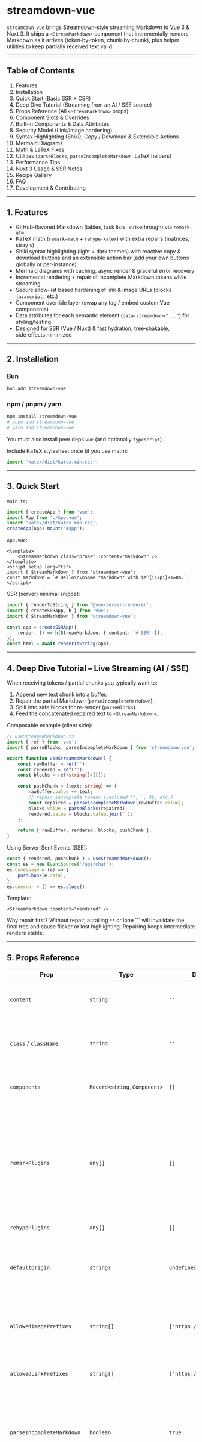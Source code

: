 # streamdown-vue

`streamdown-vue` brings [Streamdown](https://github.com/vercel/streamdown)-style streaming Markdown to Vue 3 & Nuxt 3. It ships a `<StreamMarkdown>` component that incrementally renders Markdown as it arrives (token‑by‑token, chunk‑by‑chunk), plus helper utilities to keep partially received text valid.

---

## Table of Contents

1. Features
2. Installation
3. Quick Start (Basic SSR + CSR)
4. Deep Dive Tutorial (Streaming from an AI / SSE source)
5. Props Reference (All `<StreamMarkdown>` props)
6. Component Slots & Overrides
7. Built‑in Components & Data Attributes
8. Security Model (Link/Image hardening)
9. Syntax Highlighting (Shiki), Copy / Download & Extensible Actions
10. Mermaid Diagrams
11. Math & LaTeX Fixes
12. Utilities (`parseBlocks`, `parseIncompleteMarkdown`, LaTeX helpers)
13. Performance Tips
14. Nuxt 3 Usage & SSR Notes
15. Recipe Gallery
16. FAQ
17. Development & Contributing

---

## 1. Features

-   GitHub‑flavored Markdown (tables, task lists, strikethrough) via `remark-gfm`
-   KaTeX math (`remark-math` + `rehype-katex`) with extra repairs (matrices, stray `$`)
-   Shiki syntax highlighting (light + dark themes) with reactive copy & download buttons
    and an extensible action bar (add your own buttons globally or per-instance)
-   Mermaid diagrams with caching, async render & graceful error recovery
-   Incremental rendering + repair of incomplete Markdown tokens while streaming
-   Secure allow‑list based hardening of link & image URLs (blocks `javascript:` etc.)
-   Component override layer (swap any tag / embed custom Vue components)
-   Data attributes for each semantic element (`data-streamdown="..."`) for styling/testing
-   Designed for SSR (Vue / Nuxt) & fast hydration; tree‑shakable, side‑effects minimized

---

## 2. Installation

### Bun

```bash
bun add streamdown-vue
```

### npm / pnpm / yarn

```bash
npm install streamdown-vue
# pnpm add streamdown-vue
# yarn add streamdown-vue
```

You must also install peer deps `vue` (and optionally `typescript`).

Include KaTeX stylesheet once (if you use math):

```ts
import 'katex/dist/katex.min.css';
```

---

## 3. Quick Start

`main.ts`:

```ts
import { createApp } from 'vue';
import App from './App.vue';
import 'katex/dist/katex.min.css';
createApp(App).mount('#app');
```

`App.vue`:

```vue
<template>
    <StreamMarkdown class="prose" :content="markdown" />
</template>
<script setup lang="ts">
import { StreamMarkdown } from 'streamdown-vue';
const markdown = `# Hello\n\nSome *markdown* with $e^{i\\pi}+1=0$.`;
</script>
```

SSR (server) minimal snippet:

```ts
import { renderToString } from '@vue/server-renderer';
import { createSSRApp, h } from 'vue';
import { StreamMarkdown } from 'streamdown-vue';

const app = createSSRApp({
    render: () => h(StreamMarkdown, { content: '# SSR' }),
});
const html = await renderToString(app);
```

---

## 4. Deep Dive Tutorial – Live Streaming (AI / SSE)

When receiving tokens / partial chunks you typically want to:

1. Append new text chunk into a buffer.
2. Repair the partial Markdown (`parseIncompleteMarkdown`).
3. Split into safe blocks for re-render (`parseBlocks`).
4. Feed the concatenated repaired text to `<StreamMarkdown>`.

Composable example (client side):

```ts
// useStreamedMarkdown.ts
import { ref } from 'vue';
import { parseBlocks, parseIncompleteMarkdown } from 'streamdown-vue';

export function useStreamedMarkdown() {
    const rawBuffer = ref('');
    const rendered = ref('');
    const blocks = ref<string[]>([]);

    const pushChunk = (text: string) => {
        rawBuffer.value += text;
        // repair incomplete tokens (unclosed **, `, $$, etc.)
        const repaired = parseIncompleteMarkdown(rawBuffer.value);
        blocks.value = parseBlocks(repaired);
        rendered.value = blocks.value.join('');
    };

    return { rawBuffer, rendered, blocks, pushChunk };
}
```

Using Server-Sent Events (SSE):

```ts
const { rendered, pushChunk } = useStreamedMarkdown();
const es = new EventSource('/api/chat');
es.onmessage = (e) => {
    pushChunk(e.data);
};
es.onerror = () => es.close();
```

Template:

```vue
<StreamMarkdown :content="rendered" />
```

Why repair first? Without repair, a trailing `**` or lone ``` will invalidate the final tree and cause flicker or lost highlighting. Repairing keeps intermediate renders stable.

---

## 5. Props Reference

| Prop                       | Type                       | Default                  | Description                                                                                                                                                                     |
| -------------------------- | -------------------------- | ------------------------ | ------------------------------------------------------------------------------------------------------------------------------------------------------------------------------- |
| `content`                  | `string`                   | `''`                     | The full (or partially streamed) markdown source.                                                                                                                               |
| `class` / `className`      | `string`                   | `''`                     | Optional wrapper classes; both accepted (React-style alias).                                                                                                                    |
| `components`               | `Record<string,Component>` | `{}`                     | Map to override built-ins (e.g. `{ p: MyP }`).                                                                                                                                  |
| `remarkPlugins`            | `any[]`                    | `[]`                     | Extra remark plugins. Supports `(plugin)` or `[plugin, options]`. If you supply `remark-math` yourself, the built‑in one (which disables single‑dollar inline math) is skipped. |
| `rehypePlugins`            | `any[]`                    | `[]`                     | Extra rehype plugins.                                                                                                                                                           |
| `defaultOrigin`            | `string?`                  | `undefined`              | Base URL used to resolve relative links/images before allow‑list checks.                                                                                                        |
| `allowedImagePrefixes`     | `string[]`                 | `['https://','http://']` | Allowed (lowercased) URL prefixes for `<img>`. Blocked => image dropped.                                                                                                        |
| `allowedLinkPrefixes`      | `string[]`                 | `['https://','http://']` | Allowed prefixes for `<a href>`. Blocked => link text only.                                                                                                                     |
| `parseIncompleteMarkdown`  | `boolean`                  | `true`                   | (Future toggle) Auto apply repair internally. Currently you repair outside using utility; prop reserved.                                                                        |
| `shikiTheme`               | `string`                   | `'github-light'`         | Shiki theme to use for syntax highlighting (any loaded Shiki theme name).                                                                                                       |
| `shikiDisclude`            | `string[]`                 | `[]`                     | Array of Shiki language ids (aliases auto-resolved, e.g., `py -> python`) to skip from the eagerly preloaded core set (helps keep consumer bundles smaller when you only need a subset). |
| `codeBlockActions`         | `Component[]`              | `[]`                     | Array of Vue components appended as action buttons in every code block header.                                                                                                  |
| `codeBlockShowLineNumbers` | `boolean`                  | `false`                  | Show line numbers in all code fences.                                                                                                                                           |
| `codeBlockSelectable`      | `boolean`                  | `true`                   | Whether code text is selectable (adds `select-none` when false).                                                                                                                |
| `codeBlockHideCopy`        | `boolean`                  | `false`                  | Globally hide built‑in copy buttons (you can add your own via actions).                                                                                                         |
| `codeBlockHideDownload`    | `boolean`                  | `false`                  | Globally hide built‑in download buttons.                                                                                                                                        |

All unrecognised props are ignored (no arbitrary HTML injection for safety).

---

## 6. Component Slots & Overrides

`<StreamMarkdown>` does not expose custom slots for content fragments (the pipeline is AST-driven). To customize rendering you override tags via the `components` prop:

```ts
import type { Component } from 'vue';
import { StreamMarkdown } from 'streamdown-vue';

const FancyP: Component = {
    setup(_, { slots }) { return () => h('p', { class: 'text-pink-600 font-serif' }, slots.default?.()); }
};

<StreamMarkdown :components="{ p: FancyP }" :content="md" />
```

If a tag is missing from `components` it falls back to the built-in map.

---

## 7. Built‑in Components & Data Attributes

Each semantic node receives a `data-streamdown="name"` attribute to make styling and querying reliable, even if classes are overridden:

| Element / Component        | Data Attribute      | Notes / Styling Hook                                                   |
| -------------------------- | ------------------- | ---------------------------------------------------------------------- |
| Paragraph `<p>`            | `p`                 | Base text blocks                                                       |
| Anchor `<a>`               | `a`                 | Hardened links (target+rel enforced)                                   |
| Inline code `<code>`       | `inline-code`       | Single backtick spans                                                  |
| Code block wrapper         | `code-block`        | Outer container (header + body)                                        |
| Code block header bar      | `code-block-header` | Holds language label + copy button                                     |
| Code language badge        | `code-lang`         | Language label span                                                    |
| Empty language placeholder | `code-lang-empty`   | Present when no language specified (reserved space)                    |
| Copy button                | `copy-button`       | The actionable copy control                                            |
| Code block body container  | `code-body`         | Wraps highlighted `<pre>`; horizontal scroll applied here              |
| Code block <pre> element   | `pre`               | Added automatically to inner `<pre>` for targeting styles              |
| Code block <code> element  | `code`              | Added automatically to inner `<code>`                                  |
| Code line number span      | `code-line-number`  | Present when line numbers enabled                                      |
| Unordered list `<ul>`      | `ul`                |                                                                        |
| Ordered list `<ol>`        | `ol`                |                                                                        |
| List item `<li>`           | `li`                |                                                                        |
| Horizontal rule `<hr>`     | `hr`                |                                                                        |
| Strong `<strong>`          | `strong`            | Bold emphasis                                                          |
| Emphasis `<em>`            | `em`                | Italic emphasis                                                        |
| Headings `<h1>`–`<h6>`     | `h1` … `h6`         | Each level individually tagged                                         |
| Blockquote `<blockquote>`  | `blockquote`        |                                                                        |
| Table `<table>`            | `table`             | Logical table element                                                  |
| Table wrapper `<div>`      | `table-wrapper`     | Scroll container around table                                          |
| Table head `<thead>`       | `thead`             |                                                                        |
| Table body `<tbody>`       | `tbody`             |                                                                        |
| Table row `<tr>`           | `tr`                |                                                                        |
| Table header cell `<th>`   | `th`                |                                                                        |
| Table data cell `<td>`     | `td`                |                                                                        |
| Image `<img>`              | `img`               | Only if src passes hardening                                           |
| Mermaid wrapper            | `mermaid`           | Replaced with rendered SVG / diagram                                   |
| KaTeX output               | `katex`             | Class emitted by KaTeX (not set by us but styled via global KaTeX CSS) |

### 7.1 Styling via Data Attributes

Because every semantic node has a stable `data-streamdown` marker, you can author zero‑collision styles (or component library themes) without relying on brittle tag chains. Example – customize the code block body and header:

```css
/* Remove borders & add extra bottom padding inside code body */
.message-body :deep([data-streamdown='code-body']) pre {
    border: none;
    margin-bottom: 0;
    padding-bottom: 30px;
}

/* Header bar tweaks */
.message-body :deep([data-streamdown='code-block-header']) {
    background: linear-gradient(to right, #f5f5f5, #e8e8e8);
    font-family: ui-monospace, SFMono-Regular, Menlo, monospace;
}

/* Language badge */
.message-body :deep([data-streamdown='code-lang']) {
    text-transform: uppercase;
    letter-spacing: 0.5px;
}

/* Table wrapper scroll shadows */
.message-body :deep([data-streamdown='table-wrapper']) {
    position: relative;
}
.message-body :deep([data-streamdown='table-wrapper']::after) {
    content: '';
    position: absolute;
    top: 0;
    right: 0;
    bottom: 0;
    width: 12px;
    pointer-events: none;
    background: linear-gradient(
        to right,
        rgba(255, 255, 255, 0),
        rgba(0, 0, 0, 0.08)
    );
}
```

Tips:

1. Scope via a parent (e.g. `.message-body`) or component root to avoid leaking styles.
2. Use `:deep()` (Vue SFC) / `::v-deep` where needed to pierce scoped boundaries.
3. Prefer attribute selectors over tag names so overrides survive internal structural changes.
4. For dark mode, pair selectors with media queries or a `.dark` ancestor.

Testing example (Vitest / Bun):

```ts
expect(html).toContain('data-streamdown="inline-code"');
```

---

## 8. Security Model

Only absolute URLs starting with an allowed prefix pass. Steps:

1. Resolve relative (`/x`) against `defaultOrigin` if provided.
2. Lowercase & check `javascript:` scheme (blocked).
3. Check each allowed prefix (case-insensitive).
4. If any fail, the element is dropped (link/text downgraded, image removed).

Example – allow only your CDN images & HTTPS links:

```vue
<StreamMarkdown
    :allowed-link-prefixes="['https://']"
    :allowed-image-prefixes="['https://cdn.example.com/']"
    default-origin="https://example.com"
    :content="md"
/>
```

---

## 9. Syntax Highlighting (Shiki), Copy / Download & Extensible Actions

Code fences are rendered by the internal `CodeBlock` component:

````md
```ts
const x: number = 1;
```
````

Override with your custom block:

```ts
import { defineComponent, h } from 'vue';
import { useShikiHighlighter } from 'streamdown-vue';

const MyCode = defineComponent({
    props: { code: { type: String, required: true }, language: { type: String, default: '' } },
    async setup(props) {
        const highlighter = await useShikiHighlighter();
        const html = highlighter.codeToHtml(props.code, { lang: props.language || 'text', themes: { light: 'github-light', dark: 'github-dark' } });
        return () => h('div', { class: 'my-code', innerHTML: html });
    }
});

<StreamMarkdown :components="{ codeblock: MyCode }" />
```

### 9.1 Changing the Shiki Theme

You can switch the built‑in highlighting theme via the `shikiTheme` prop (default: `github-light`):

```vue
<StreamMarkdown :content="md" shiki-theme="github-dark" />
```

Any valid Shiki theme name you have available can be passed. If you need multiple themes based on dark/light mode, you can conditionally bind the prop:

```vue
<StreamMarkdown
    :content="md"
    :shiki-theme="isDark ? 'github-dark' : 'github-light'"
/>
```

> Note: The highlighter preloads a small set of common languages (ts, js, json, bash, python, diff, markdown, vue). Pass `:shiki-disclude="['rust','py']"` (or any subset) to skip loading specific entries up front and keep bundles smaller. Additional languages will still be auto‑loaded by Shiki if requested at runtime.

```vue
<StreamMarkdown
    :content="md"
    :shiki-disclude="['rust', 'go', 'py']"
/>
```

Use the canonical Shiki language ids (the same keys exposed by `shiki/bundled-languages`), and include aliases such as `'py'` if you also want to drop them.
Aliases automatically map to their canonical counterparts, so excluding `'py'` also removes the full Python grammar from the preloaded bundle.

### 9.2 Built‑in CodeBlock Features

`CodeBlock` now provides:

| Feature                    | Prop / Mechanism              | Default | Notes                                                                                  |
| -------------------------- | ----------------------------- | ------- | -------------------------------------------------------------------------------------- |
| Copy button                | `hideCopy` (boolean)          | `false` | Uses Clipboard API; auto‑binds code via context.                                       |
| Download button            | `hideDownload` (boolean)      | `false` | Generates file with inferred extension (lightweight mapping).                          |
| Line numbers               | `showLineNumbers` (boolean)   | `false` | Injects `<span class="code-line-number" data-streamdown="code-line-number">` prefixes. |
| Selectability toggle       | `selectable` (boolean)        | `true`  | Adds `select-none` on `<pre>` when disabled.                                           |
| Per‑block custom actions   | `:actions="[MyBtn]"`          | `[]`    | Array of components/render fns appended right of header.                               |
| Slot actions               | `<template #actions>`         | —       | Slot for ad‑hoc buttons (highest flexibility).                                         |
| Global actions             | App `provide`                 | —       | Provide once: `app.provide(GLOBAL_CODE_BLOCK_ACTIONS, [MyBtn])`.                       |
| Context access for actions | `inject(CODE_BLOCK_META_KEY)` | —       | Retrieve `{ code, language }` without prop drilling.                                   |

### 9.3 Adding Custom Action Buttons (Without Forking)

You normally only use `<StreamMarkdown>`; customize all code blocks via pass‑through props:

```vue
<StreamMarkdown
    :content="md"
    :code-block-actions="[MyShareButton]"
    code-block-show-line-numbers
    code-block-hide-download
/>
```

Or override the internal code block entirely through `components` map (key: `codeblock`):

```ts
const Minimal = defineComponent({
    props: { code: String, language: String },
    setup(p) { return () => h('pre', [h('code', p.code)]) }
});

<StreamMarkdown :components="{ codeblock: Minimal }" :content="md" />
```

Per instance:

```vue
<CodeBlock
    :code="snippet"
    language="ts"
    :actions="[MyShareButton, MyRunButton]"
/>
```

Or via named slot:

```vue
<CodeBlock :code="snippet" language="ts">
    <template #actions>
        <MyShareButton />
        <MyRunButton />
    </template>
</CodeBlock>
```

Globally (main.ts):

```ts
import { GLOBAL_CODE_BLOCK_ACTIONS } from 'streamdown-vue';
app.provide(GLOBAL_CODE_BLOCK_ACTIONS, [MyShareButton]);
```

Inside a custom button component you can access the current code & language without props:

```ts
import { defineComponent, inject } from 'vue';
import { CODE_BLOCK_META_KEY } from 'streamdown-vue';

export const MyShareButton = defineComponent({
    setup() {
        const meta = inject(CODE_BLOCK_META_KEY)!; // { code, language }
        const share = () => navigator.share?.({ text: meta.code });
        return () => <button onClick={share}>Share</button>;
    },
});
```

### 9.4 Hiding Built‑ins

If you want a fully custom action bar:

```vue
<CodeBlock
    :code="snippet"
    language="ts"
    hide-copy
    hide-download
    :actions="[MyShareButton]"
/>
```

### 9.5 Styling Line Numbers

Line numbers render as `<span class="code-line-number" data-line-number data-streamdown="code-line-number">`. Example Tailwind tweaks:

```css
[data-streamdown='code-body'] .code-line-number {
    @apply text-gray-400 dark:text-gray-500 select-none;
}
```

The default copy & download buttons can be selectively hidden while still using custom actions.

The default copy button uses the Clipboard API and toggles an icon for UX; the download button creates a Blob and triggers a synthetic click.

---

## 10. Mermaid Diagrams

Fenced block:

````md
```mermaid
graph TD;A-->B;B-->C;
```
````

The `MermaidBlock` component handles:

-   Deduplicated initialization
-   Simple hash based caching
-   Error fallback (last good diagram)
-   Copy diagram source

You can override it via `components` if you need advanced theming.

---

## 11. Math & LaTeX Helpers

### 11.1 Default behavior

`StreamMarkdown` automatically injects `remark-math` + `rehype-katex` _unless you supply your own_ via the `remarkPlugins` prop. The built‑in configuration intentionally sets `singleDollarTextMath: false` so that plain currency like `$390K` or `$80–140K` is **not** misinterpreted as inline math (a common issue during streaming where a later `$` closes a huge unintended span).

Supported by default:

-   Display math: `$$ ... $$`
-   (If you add them) Inline math via `\( ... \)` or by providing your own `remark-math` with single‑dollar enabled.

### 11.2 Opting into single‑dollar inline math

If you really want `$x + y$` style inline math, provide your own configured plugin tuple. When you do this the built‑in math plugin is skipped:

```ts
import remarkMath from 'remark-math';

<StreamMarkdown
    :content="md"
    :remark-plugins="[[remarkMath, { singleDollarTextMath: true }]]"
/>
```

### 11.3 Optional helper utilities

We still expose some light repair helpers you can (optionally) run yourself before streaming completes:

| Helper              | Purpose (opt‑in)                                                       |
| ------------------- | ---------------------------------------------------------------------- |
| `fixDollarSignMath` | (Optional) Escape truly stray `$` you decide are currency, if desired. |
| `fixMatrix`         | Ensure matrix environments have proper row `\\` line breaks.           |

Example (opt‑in):

```ts
import { fixMatrix, fixDollarSignMath } from 'streamdown-vue';

const safe = fixMatrix(fixDollarSignMath(markdown));
```

In streaming scenarios prefer leaving dollar signs untouched; the default config already avoids accidental inline math.

---

## 12. Utilities

### `parseIncompleteMarkdown(text: string)`

Repairs incomplete constructs (unclosed `**`, `_`, `` ` ``, `~~`, `$$` blocks, links/images) so partial buffers still render.

### `parseBlocks(text: string)`

Tokenizes markdown into stable block strings; combining repaired buffer pieces reduces re‑parsing cost vs re‑feeding the whole document each keystroke.

Usage inside a stream loop (see Tutorial above). Both exported from package root.

---

## 13. Performance Tips

-   Debounce UI updates: apply repairs & re-render at ~30–60fps (e.g. `requestAnimationFrame`).
-   Reuse a single `<StreamMarkdown>` instance; change only `content` prop.
-   Avoid running large custom remark/rehype plugins on every partial—they run on full text.
-   If highlighting is heavy for enormous fences, lazy-replace code block component after final chunk.
-   Use server-side rendering for initial payload to reduce Total Blocking Time.

Benchmarks (see `docs/performance.md`) show ~56ms render of the complex fixture under Bun (subject to change).

---

## 14. Nuxt 3 Usage & SSR Notes

This section shows end‑to‑end integration in a Nuxt 3 project: installation, global registration, a streaming composable, and a server route that emits incremental Markdown.

### 14.1 Install

```bash
npm i streamdown-vue
# or: bun add streamdown-vue
```

### 14.2 Add a Client Plugin (Shiki + KaTeX)

Create `plugins/streamdown.client.ts` (client only so Shiki & Mermaid load in browser):

```ts
// plugins/streamdown.client.ts
import 'katex/dist/katex.min.css'; // once globally
// (Optional) warm the Shiki highlighter so first code block is instant
import { useShikiHighlighter } from 'streamdown-vue';
useShikiHighlighter();
```

Nuxt auto‑registers anything in `plugins/`. No manual config required unless you disabled auto import.

### 14.3 Basic Page Usage

```vue
<!-- pages/index.vue -->
<template>
    <div class="prose mx-auto p-6">
        <StreamMarkdown :content="md" />
    </div>
    <footer class="text-xs opacity-60 mt-8">
        Rendered with streamdown-vue
    </footer>
</template>
<script setup lang="ts">
import { StreamMarkdown } from 'streamdown-vue';
const md =
    '# Welcome to Nuxt\\n\\nThis **Markdown** is rendered *streamdown style*.';
</script>
```

### 14.4 Global Component (Optional)

If you prefer auto‑import without explicit import each time, add an alias export file:

```ts
// components/StreamMarkdown.client.ts
export { StreamMarkdown as default } from 'streamdown-vue';
```

Now `<StreamMarkdown />` is available automatically (Nuxt scans `components/`).

### 14.5 Secure Link / Image Allow‑Lists

In any page/component:

```vue
<StreamMarkdown
    :content="md"
    :allowed-link-prefixes="['https://', '/']"
    :allowed-image-prefixes="['https://cdn.myapp.com/']"
    default-origin="https://myapp.com"
/>
```

Relative links (e.g. `/about`) will resolve against `defaultOrigin` then be validated.

### 14.6 Streaming From a Server Route (SSE Style)

Create a route that emits partial Markdown pieces:

```ts
// server/api/chat.get.ts
export default defineEventHandler(async (event) => {
    const encoder = new TextEncoder();
    const parts = [
        '# Chat Log\n',
        '\nHello **world',
        '** from',
        ' streamed',
        ' markdown.',
    ];
    const stream = new ReadableStream({
        start(controller) {
            let i = 0;
            const tick = () => {
                if (i < parts.length) {
                    controller.enqueue(encoder.encode(parts[i++]));
                    setTimeout(tick, 300);
                } else controller.close();
            };
            tick();
        },
    });
    setHeader(event, 'Content-Type', 'text/plain; charset=utf-8');
    return stream; // Nuxt will send as a stream
});
```

### 14.7 Client Composable to Consume Streaming Markdown

```ts
// composables/useStreamedMarkdown.ts
import { ref } from 'vue';
import { parseBlocks, parseIncompleteMarkdown } from 'streamdown-vue';

export function useStreamedMarkdown(url: string) {
    const rendered = ref('');
    const raw = ref('');

    const start = async () => {
        const res = await fetch(url);
        const reader = res.body!.getReader();
        let buf = '';
        const decoder = new TextDecoder();
        while (true) {
            const { value, done } = await reader.read();
            if (done) break;
            buf += decoder.decode(value, { stream: true });
            // repair, split, join
            const repaired = parseIncompleteMarkdown(buf);
            rendered.value = parseBlocks(repaired).join('');
            raw.value = buf;
        }
    };

    return { rendered, raw, start };
}
```

### 14.8 Streaming Page Example

```vue
<!-- pages/stream.vue -->
<template>
    <button @click="start" class="border px-3 py-1 mb-4">Start Stream</button>
    <StreamMarkdown :content="rendered" class="prose" />
</template>
<script setup lang="ts">
import { StreamMarkdown } from 'streamdown-vue';
import { useStreamedMarkdown } from '@/composables/useStreamedMarkdown';
const { rendered, start } = useStreamedMarkdown('/api/chat');
</script>
```

### 14.9 SSR Caveats

-   The stream loop runs only client-side; on first SSR render you may want a placeholder skeleton.
-   Shiki highlighting of large code blocks happens client-side; if you need critical highlighted code for SEO, pre-process the markdown on the server and send the HTML (future enhancement: server highlight hook).
-   Ensure Mermaid is only executed client-side (the provided plugin pattern handles this since the component executes render logic on mount).

### 14.10 Troubleshooting

| Symptom                            | Fix                                                                                                                          |
| ---------------------------------- | ---------------------------------------------------------------------------------------------------------------------------- |
| Copy / Download button not showing | Ensure default `CodeBlock` not overridden or your custom block renders desired buttons (remove `hideCopy` / `hideDownload`). |
| Links stripped                     | Adjust `allowed-link-prefixes` / set `default-origin` to resolve relative paths first.                                       |
| Images missing                     | Add CDN prefix to `allowed-image-prefixes`.                                                                                  |
| Flash of unstyled math             | Confirm KaTeX CSS loaded in client plugin before first render.                                                               |
| High CPU on huge streams           | Throttle updates (wrap repair/render in `requestAnimationFrame` or batch by char count).                                     |

That’s it—Nuxt integration is essentially drop‑in plus an optional streaming composable.

---

## 15. Recipe Gallery

| Goal                                  | Snippet                                                     |
| ------------------------------------- | ----------------------------------------------------------- |
| AI Chat                               | Combine streaming buffer + `<StreamMarkdown>` (tutorial §4) |
| Restrict to CDN images                | Set `:allowed-image-prefixes`                               |
| Override `<table>` style              | `:components="{ table: MyTable }"`                          |
| Add custom remark plugin              | `:remark-plugins="[myRemark]"`                              |
| Append footer paragraph automatically | remark plugin injecting node                                |
| Basic local Vue example               | See `examples/basic` in repo                                |

Custom remark plugin skeleton:

```ts
const remarkAppend = () => (tree: any) => {
    tree.children.push({ type: 'paragraph', children: [{ type: 'text', value: 'Tail note.' }] });
};
<StreamMarkdown :remark-plugins="[remarkAppend]" />
```

---

## 16. FAQ

**Why repair outside instead of inside the component?** Control & transparency. You can decide when to re-render; the component focuses on a deterministic AST transform.

**Can I disable KaTeX or Mermaid?** For now they are bundled if you use their fences. Future option could allow toggling; PRs welcome.

**Does it sanitize HTML?** Inline HTML is not allowed (passed through remark/rehype with `allowDangerousHtml: false`). Add a sanitizer plugin if you purposely enable raw HTML.

**Dark mode highlighting?** Shiki is initialized with both a light & dark theme; you can swap classes on a container and CSS variables from Shiki handle the rest.

---

## 17. Development & Contributing

```bash
bun install
bun test          # run tests (fast)
bun run build     # build library (types + bundles)
```

PRs for: improved matrix handling, plugin toggles, directive support, performance instrumentation are appreciated.

---

## License

[![License](https://img.shields.io/badge/License-Apache_2.0-blue.svg)](LICENSE)

Licensed under the Apache License, Version 2.0.

---

### At a Glance – Minimal Streaming Loop

```ts
let buffer = '';
for await (const chunk of stream) {
    buffer += chunk;
    buffer = parseIncompleteMarkdown(buffer);
    const blocks = parseBlocks(buffer);
    state.markdown = blocks.join('');
}
```

Happy streaming! 🚀
